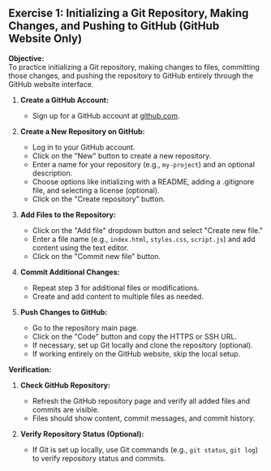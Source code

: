 ## Exercise 1: Initializing a Git Repository, Making Changes, and Pushing to GitHub (GitHub Website Only)

**Objective:**  
To practice initializing a Git repository, making changes to files, committing those changes, and pushing the repository to GitHub entirely through the GitHub website interface.

1. **Create a GitHub Account:**
   - Sign up for a GitHub account at [github.com](https://github.com/).

2. **Create a New Repository on GitHub:**
   - Log in to your GitHub account.
   - Click on the "New" button to create a new repository.
   - Enter a name for your repository (e.g., `my-project`) and an optional description.
   - Choose options like initializing with a README, adding a .gitignore file, and selecting a license (optional).
   - Click on the "Create repository" button.

3. **Add Files to the Repository:**
   - Click on the "Add file" dropdown button and select "Create new file."
   - Enter a file name (e.g., `index.html`, `styles.css`, `script.js`) and add content using the text editor.
   - Click on the "Commit new file" button.

4. **Commit Additional Changes:**
   - Repeat step 3 for additional files or modifications.
   - Create and add content to multiple files as needed.

5. **Push Changes to GitHub:**
   - Go to the repository main page.
   - Click on the "Code" button and copy the HTTPS or SSH URL.
   - If necessary, set up Git locally and clone the repository (optional).
   - If working entirely on the GitHub website, skip the local setup.

**Verification:**

1. **Check GitHub Repository:**
   - Refresh the GitHub repository page and verify all added files and commits are visible.
   - Files should show content, commit messages, and commit history.

2. **Verify Repository Status (Optional):**
   - If Git is set up locally, use Git commands (e.g., `git status`, `git log`) to verify repository status and commits.
